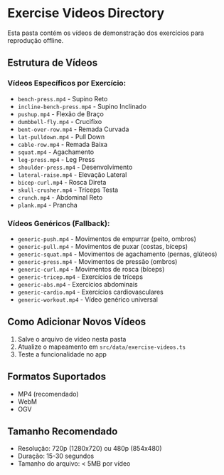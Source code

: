 # Exercise Videos Directory

Esta pasta contém os vídeos de demonstração dos exercícios para reprodução offline.

## Estrutura de Vídeos

### Vídeos Específicos por Exercício:
- `bench-press.mp4` - Supino Reto
- `incline-bench-press.mp4` - Supino Inclinado
- `pushup.mp4` - Flexão de Braço
- `dumbbell-fly.mp4` - Crucifixo
- `bent-over-row.mp4` - Remada Curvada
- `lat-pulldown.mp4` - Pull Down
- `cable-row.mp4` - Remada Baixa
- `squat.mp4` - Agachamento
- `leg-press.mp4` - Leg Press
- `shoulder-press.mp4` - Desenvolvimento
- `lateral-raise.mp4` - Elevação Lateral
- `bicep-curl.mp4` - Rosca Direta
- `skull-crusher.mp4` - Tríceps Testa
- `crunch.mp4` - Abdominal Reto
- `plank.mp4` - Prancha

### Vídeos Genéricos (Fallback):
- `generic-push.mp4` - Movimentos de empurrar (peito, ombros)
- `generic-pull.mp4` - Movimentos de puxar (costas, bíceps)
- `generic-squat.mp4` - Movimentos de agachamento (pernas, glúteos)
- `generic-press.mp4` - Movimentos de pressão (ombros)
- `generic-curl.mp4` - Movimentos de rosca (bíceps)
- `generic-tricep.mp4` - Exercícios de tríceps
- `generic-abs.mp4` - Exercícios abdominais
- `generic-cardio.mp4` - Exercícios cardiovasculares
- `generic-workout.mp4` - Vídeo genérico universal

## Como Adicionar Novos Vídeos

1. Salve o arquivo de vídeo nesta pasta
2. Atualize o mapeamento em `src/data/exercise-videos.ts`
3. Teste a funcionalidade no app

## Formatos Suportados

- MP4 (recomendado)
- WebM
- OGV

## Tamanho Recomendado

- Resolução: 720p (1280x720) ou 480p (854x480)
- Duração: 15-30 segundos
- Tamanho do arquivo: < 5MB por vídeo
